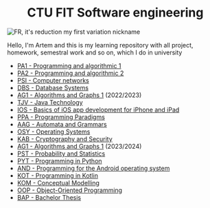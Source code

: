 <div align="center">
<h1>CTU FIT Software engineering</h1>
</div>

<img src="https://i.imgur.com/9vxUBy9.jpg:large" alt="FR, it's reduction my first variation nickname" />

Hello, I'm Artem and this is my learning repository with all project, homework, semestral work and so on, which I do in university

- [PA1 - Programming and algorithmic 1](https://github.com/DarkRader/University/tree/main/1.Semestr/1.Programming%20and%20algorithmic%201(BI-PA1.21))
- [PA2 - Programming and algorithmic 2](https://github.com/DarkRader/University/tree/main/2.Semestr/1.Programming%20and%20algorithmic%202(BI-PA2.21))
- [PSI - Computer networks](https://github.com/DarkRader/University/tree/main/2.Semestr/2.Computer%20networks(BI-PSI.21)%20)
- [DBS - Database Systems](https://github.com/DarkRader/University/tree/main/2.Semestr/3.Database%20Systems(BI-DBS.21)%20)
- [AG1 - Algorithms and Graphs 1](https://github.com/DarkRader/University/tree/main/3.Semestr/1.Algorithms%20and%20Graphs%201(BI-AG1.21)) (2022/2023)
- [TJV - Java Technology](https://github.com/DarkRader/University/tree/main/3.Semestr/2.Java%20Technology(BI-TJV.21))
- [IOS - Basics of iOS app development for iPhone and iPad](https://github.com/DarkRader/University/tree/main/3.Semestr/3.Basics%20of%20iOS%20app%20development%20for%20iPhone%20and%20iPad(BI-IOS))
- [PPA - Programming Paradigms](https://github.com/DarkRader/University/tree/main/3.Semestr/4.Programming%20Paradigms(BI-PPA.21))
- [AAG - Automata and Grammars](https://github.com/DarkRader/University/tree/main/3.Semestr/5.Automata%20and%20Grammars(BI-AAG.21))
- [OSY - Operating Systems](https://github.com/DarkRader/University/tree/main/4.Semestr/1.Operating%20Systems(BI-OSY.21)) 
- [KAB - Cryptography and Security](https://github.com/DarkRader/University/tree/main/4.Semestr/2.Cryptography%20and%20Security(BI-KAB.21))
- [AG1 - Algorithms and Graphs 1](https://github.com/DarkRader/University/tree/main/5.Semestr/1.Algorithms%20and%20Graphs%201(BI-AG1.21)) (2023/2024)
- [PST - Probability and Statistics](https://github.com/DarkRader/University/tree/main/5.Semestr/2.Probability%20and%20Statistics(BI-PST.21))
- [PYT - Programming in Python](https://github.com/DarkRader/University/tree/main/6.Semestr/1.Programming%20in%20Python(BI-PYT.21))
- [AND - Programming for the Android operating system](https://github.com/DarkRader/University/tree/main/6.Semestr/2.Programming%20for%20the%20Android%20operating%20system(BI-AND.21))
- [KOT - Programming in Kotlin](https://github.com/DarkRader/University/tree/main/6.Semestr/3.Programming%20in%20Kotlin(BI-KOT))
- [KOM - Conceptual Modelling](https://github.com/DarkRader/University/tree/main/7.Semestr/1.Conceptual%20Modelling(BI-KOM.21))
- [OOP - Object-Oriented Programming](https://github.com/DarkRader/University/tree/main/7.Semestr/2.Object-Oriented%20Programming(BI-OOP.21)%20)
- [BAP - Bachelor Thesis](https://github.com/DarkRader/University/tree/main/8.Semestr/1.Bachelor%20Thesis(BI-BAP.21))
